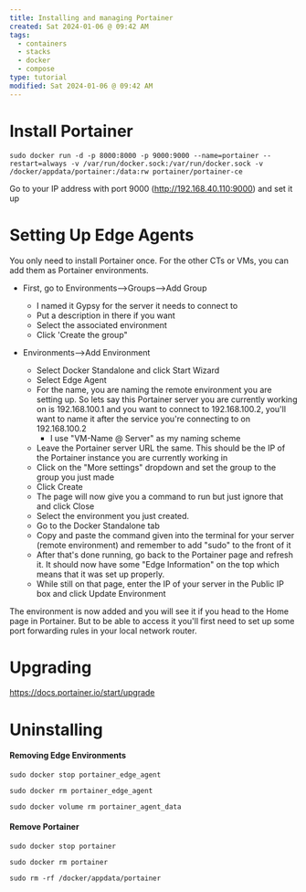 ```yaml
---
title: Installing and managing Portainer
created: Sat 2024-01-06 @ 09:42 AM
tags:
  - containers
  - stacks
  - docker
  - compose
type: tutorial
modified: Sat 2024-01-06 @ 09:42 AM
---
```

# Install Portainer

```
sudo docker run -d -p 8000:8000 -p 9000:9000 --name=portainer --restart=always -v /var/run/docker.sock:/var/run/docker.sock -v /docker/appdata/portainer:/data:rw portainer/portainer-ce
```

Go to your IP address with port 9000 (http://192.168.40.110:9000) and set it up


# Setting Up Edge Agents

You only need to install Portainer once. For the other CTs or VMs, you can add them as Portainer environments.

* First, go to Environments-->Groups-->Add Group
	* I named it Gypsy for the server it needs to connect to
	* Put a description in there if you want
	* Select the associated environment
	* Click 'Create the group"

* Environments-->Add Environment
	* Select Docker Standalone and click Start Wizard
	* Select Edge Agent
	* For the name, you are naming the remote environment you are setting up. So lets say this Portainer server you are currently working on is 192.168.100.1 and you want to connect to 192.168.100.2, you'll want to name it after the service you're connecting to on 192.168.100.2
		* I use "VM-Name @ Server" as my naming scheme
	* Leave the Portainer server URL the same. This should be the IP of the Portainer instance you are currently working in
	* Click on the "More settings" dropdown and set the group to the group you just made
	* Click Create
	* The page will now give you a command to run but just ignore that and click Close
	* Select the environment you just created.
	* Go to the Docker Standalone tab
	* Copy and paste the command given into the terminal for your server (remote environment) and remember to add "sudo" to the front of it
	* After that's done running, go back to the Portainer page and refresh it. It should now have some "Edge Information" on the top which means that it was set up properly.
	* While still on that page, enter the IP of your server in the Public IP box and click Update Environment

The environment is now added and you will see it if you head to the Home page in Portainer. But to be able to access it you'll first need to set up some port forwarding rules in your local network router.


# Upgrading

https://docs.portainer.io/start/upgrade

# Uninstalling
#### Removing Edge Environments

```
sudo docker stop portainer_edge_agent

sudo docker rm portainer_edge_agent

sudo docker volume rm portainer_agent_data
```


#### Remove Portainer

```
sudo docker stop portainer

sudo docker rm portainer

sudo rm -rf /docker/appdata/portainer
```
